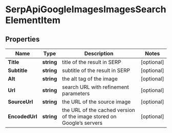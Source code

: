 # SerpApiGoogleImagesImagesSearchElementItem


## Properties

| Name | Type | Description | Notes |
|------------ | ------------- | ------------- | -------------|
**Title** | **string** | title of the result in SERP |[optional]|
**Subtitle** | **string** | subtitle of the result in SERP |[optional]|
**Alt** | **string** | the alt tag of the image |[optional]|
**Url** | **string** | search URL with refinement parameters |[optional]|
**SourceUrl** | **string** | the URL of the source image |[optional]|
**EncodedUrl** | **string** | the URL of the cached version of the image stored on Google’s servers |[optional]|